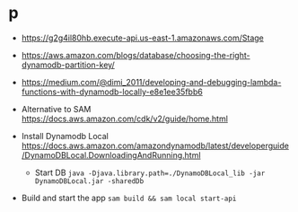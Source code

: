 # p

- https://g2g4il80hb.execute-api.us-east-1.amazonaws.com/Stage
- https://aws.amazon.com/blogs/database/choosing-the-right-dynamodb-partition-key/
- https://medium.com/@dimi_2011/developing-and-debugging-lambda-functions-with-dynamodb-locally-e8e1ee35fbb6

- Alternative to SAM https://docs.aws.amazon.com/cdk/v2/guide/home.html

- Install Dynamodb Local
  https://docs.aws.amazon.com/amazondynamodb/latest/developerguide/DynamoDBLocal.DownloadingAndRunning.html
  - Start DB
    `java -Djava.library.path=./DynamoDBLocal_lib -jar DynamoDBLocal.jar -sharedDb`


- Build and start the app `sam build && sam local start-api`
